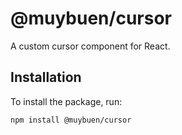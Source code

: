 # @muybuen/cursor

A custom cursor component for React.

## Installation

To install the package, run:

```bash
npm install @muybuen/cursor
```
